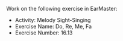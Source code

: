 Work on the following exercise in EarMaster:
- Activity: Melody Sight-Singing
- Exercise Name: Do, Re, Me, Fa
- Exercise Number: 16.13
